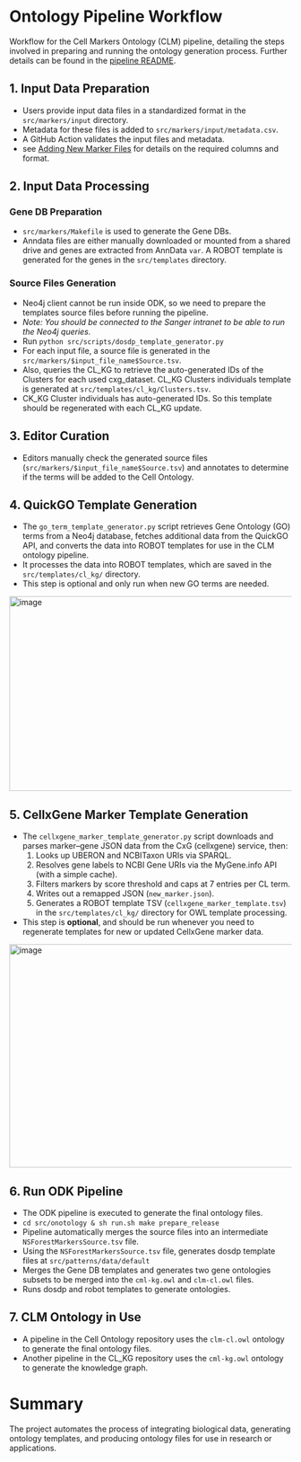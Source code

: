 # Ontology Pipeline Workflow

Workflow for the Cell Markers Ontology (CLM) pipeline, detailing the steps involved in preparing and running the ontology generation process. Further details can be found in the [pipeline README](../src/ontology/README-run-pipeline.md).

## 1. Input Data Preparation
- Users provide input data files in a standardized format in the `src/markers/input` directory.
- Metadata for these files is added to `src/markers/input/metadata.csv`.
- A GitHub Action validates the input files and metadata.
- see [Adding New Marker Files](add_new_markers_quick.md) for details on the required columns and format.

## 2. Input Data Processing

### Gene DB Preparation

- `src/markers/Makefile` is used to generate the Gene DBs.
- Anndata files are either manually downloaded or mounted from a shared drive and genes are extracted from AnnData `var`. A ROBOT template is generated for the genes in the `src/templates` directory.

### Source Files Generation
- Neo4j client cannot be run inside ODK, so we need to prepare the templates source files before running the pipeline.
- _Note: You should be connected to the Sanger intranet to be able to run the Neo4j queries._
- Run `python src/scripts/dosdp_template_generator.py`
- For each input file, a source file is generated in the `src/markers/$input_file_name$Source.tsv`.
- Also, queries the CL_KG to retrieve the auto-generated IDs of the Clusters for each used cxg_dataset. CL_KG Clusters individuals template is generated at `src/templates/cl_kg/Clusters.tsv`. 
- CK_KG Cluster individuals has auto-generated IDs. So this template should be regenerated with each CL_KG update.

## 3. Editor Curation
- Editors manually check the generated source files (`src/markers/$input_file_name$Source.tsv`) and annotates to determine if the terms will be added to the Cell Ontology.

## 4. QuickGO Template Generation
- The `go_term_template_generator.py` script retrieves Gene Ontology (GO) terms from a Neo4j database, fetches additional data from the QuickGO API, and converts the data into ROBOT templates for use in the CLM ontology pipeline.
- It processes the data into ROBOT templates, which are saved in the `src/templates/cl_kg/` directory.
- This step is optional and only run when new GO terms are needed.
<img width="736" height="347" alt="image" src="https://github.com/user-attachments/assets/7c36df82-f243-4847-a0d6-89ef2c88dfb2" />

## 5. CellxGene Marker Template Generation
- The `cellxgene_marker_template_generator.py` script downloads and parses marker–gene JSON data from the CxG (cellxgene) service, then:
  1. Looks up UBERON and NCBITaxon URIs via SPARQL.  
  2. Resolves gene labels to NCBI Gene URIs via the MyGene.info API (with a simple cache).  
  3. Filters markers by score threshold and caps at 7 entries per CL term.  
  4. Writes out a remapped JSON (`new_marker.json`).  
  5. Generates a ROBOT template TSV (`cellxgene_marker_template.tsv`) in the `src/templates/cl_kg/` directory for OWL template processing.
- This step is **optional**, and should be run whenever you need to regenerate templates for new or updated CellxGene marker data.
<img width="1119" height="398" alt="image" src="https://github.com/user-attachments/assets/743012af-a8cd-488e-9187-ba15a35e3872" />

## 6. Run ODK Pipeline

- The ODK pipeline is executed to generate the final ontology files.
- `cd src/onotology & sh run.sh make prepare_release`
- Pipeline automatically merges the source files into an intermediate `NSForestMarkersSource.tsv` file.
- Using the `NSForestMarkersSource.tsv` file, generates dosdp template files at `src/patterns/data/default`
- Merges the Gene DB templates and generates two gene ontologies subsets to be merged into the `cml-kg.owl` and `clm-cl.owl` files.
- Runs dosdp and robot templates to generate ontologies.

## 7. CLM Ontology in Use
- A pipeline in the Cell Ontology repository uses the `clm-cl.owl` ontology to generate the final ontology files.
- Another pipeline in the CL_KG repository uses the `cml-kg.owl` ontology to generate the knowledge graph.

# Summary
The project automates the process of integrating biological data, generating ontology templates, and producing ontology files for use in research or applications.
